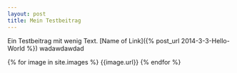 ```yaml
---
layout: post
title: Mein Testbeitrag
---
```


Ein Testbeitrag mit wenig Text. [Name of Link]({% post_url 2014-3-3-Hello-World %}) wadawdawdad

{% for image in site.images %}
{{image.url}}
{% endfor %}